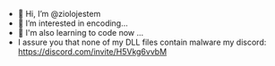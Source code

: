 - 👋 Hi, I’m @ziolojestem
- 👀 I’m interested in encoding...
- 🌱 I'm also learning to code now ...
- I assure you that none of my DLL files contain malware
my discord: https://discord.com/invite/H5Vkg6vvbM
<!---
ziolojestem/ziolojestem is a ✨ special ✨ repository.
--->
